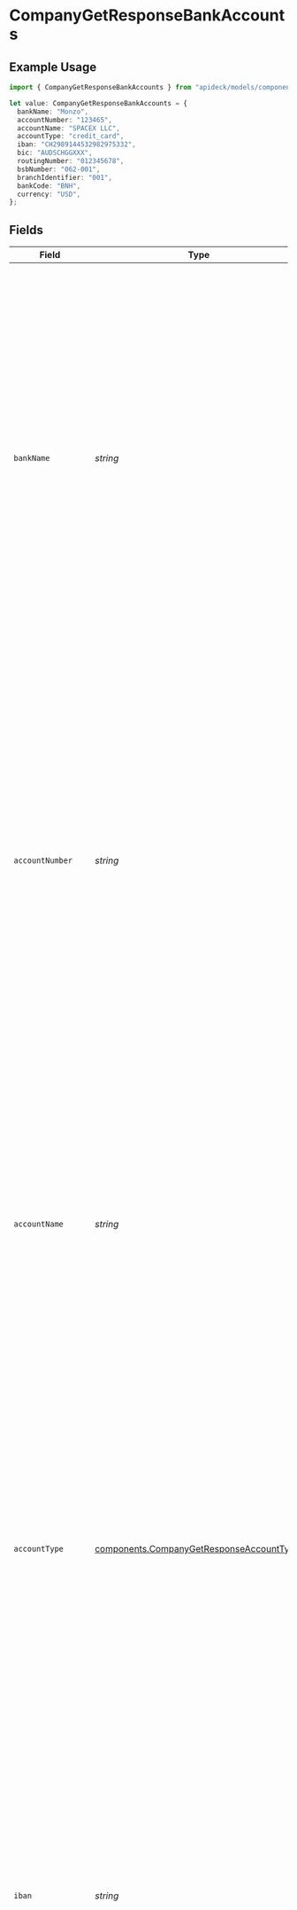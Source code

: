 # CompanyGetResponseBankAccounts

## Example Usage

```typescript
import { CompanyGetResponseBankAccounts } from "apideck/models/components";

let value: CompanyGetResponseBankAccounts = {
  bankName: "Monzo",
  accountNumber: "123465",
  accountName: "SPACEX LLC",
  accountType: "credit_card",
  iban: "CH2989144532982975332",
  bic: "AUDSCHGGXXX",
  routingNumber: "012345678",
  bsbNumber: "062-001",
  branchIdentifier: "001",
  bankCode: "BNH",
  currency: "USD",
};
```

## Fields

| Field                                                                                                                                                                                                                                                                                                                                                                                                                                                                                                                                                                                                                                                                                          | Type                                                                                                                                                                                                                                                                                                                                                                                                                                                                                                                                                                                                                                                                                           | Required                                                                                                                                                                                                                                                                                                                                                                                                                                                                                                                                                                                                                                                                                       | Description                                                                                                                                                                                                                                                                                                                                                                                                                                                                                                                                                                                                                                                                                    | Example                                                                                                                                                                                                                                                                                                                                                                                                                                                                                                                                                                                                                                                                                        |
| ---------------------------------------------------------------------------------------------------------------------------------------------------------------------------------------------------------------------------------------------------------------------------------------------------------------------------------------------------------------------------------------------------------------------------------------------------------------------------------------------------------------------------------------------------------------------------------------------------------------------------------------------------------------------------------------------- | ---------------------------------------------------------------------------------------------------------------------------------------------------------------------------------------------------------------------------------------------------------------------------------------------------------------------------------------------------------------------------------------------------------------------------------------------------------------------------------------------------------------------------------------------------------------------------------------------------------------------------------------------------------------------------------------------- | ---------------------------------------------------------------------------------------------------------------------------------------------------------------------------------------------------------------------------------------------------------------------------------------------------------------------------------------------------------------------------------------------------------------------------------------------------------------------------------------------------------------------------------------------------------------------------------------------------------------------------------------------------------------------------------------------- | ---------------------------------------------------------------------------------------------------------------------------------------------------------------------------------------------------------------------------------------------------------------------------------------------------------------------------------------------------------------------------------------------------------------------------------------------------------------------------------------------------------------------------------------------------------------------------------------------------------------------------------------------------------------------------------------------- | ---------------------------------------------------------------------------------------------------------------------------------------------------------------------------------------------------------------------------------------------------------------------------------------------------------------------------------------------------------------------------------------------------------------------------------------------------------------------------------------------------------------------------------------------------------------------------------------------------------------------------------------------------------------------------------------------- |
| `bankName`                                                                                                                                                                                                                                                                                                                                                                                                                                                                                                                                                                                                                                                                                     | *string*                                                                                                                                                                                                                                                                                                                                                                                                                                                                                                                                                                                                                                                                                       | :heavy_minus_sign:                                                                                                                                                                                                                                                                                                                                                                                                                                                                                                                                                                                                                                                                             | The name of the bank where the company's account is held. This field is part of the bank account details array and is optional. It provides clarity on the financial institutions the company is associated with, which can be important for financial audits, transactions, and maintaining accurate financial records within the CRM. It should be a valid bank name recognized by financial institutions.                                                                                                                                                                                                                                                                                   | Monzo                                                                                                                                                                                                                                                                                                                                                                                                                                                                                                                                                                                                                                                                                          |
| `accountNumber`                                                                                                                                                                                                                                                                                                                                                                                                                                                                                                                                                                                                                                                                                | *string*                                                                                                                                                                                                                                                                                                                                                                                                                                                                                                                                                                                                                                                                                       | :heavy_minus_sign:                                                                                                                                                                                                                                                                                                                                                                                                                                                                                                                                                                                                                                                                             | The unique account number assigned to the company's bank account. This field is part of the bank account details array and is optional. It is crucial for identifying specific accounts for transactions, audits, and financial reporting. Each account number should be unique to avoid confusion and ensure accurate financial management within the CRM. It must adhere to the format and length specified by the bank.                                                                                                                                                                                                                                                                     | 123465                                                                                                                                                                                                                                                                                                                                                                                                                                                                                                                                                                                                                                                                                         |
| `accountName`                                                                                                                                                                                                                                                                                                                                                                                                                                                                                                                                                                                                                                                                                  | *string*                                                                                                                                                                                                                                                                                                                                                                                                                                                                                                                                                                                                                                                                                       | :heavy_minus_sign:                                                                                                                                                                                                                                                                                                                                                                                                                                                                                                                                                                                                                                                                             | The name associated with your bank account, typically the name of the account holder or business entity. This is crucial for verifying the ownership of the account during financial transactions and ensuring that payments are directed to the correct entity. It should match the name on official bank documents to avoid discrepancies.                                                                                                                                                                                                                                                                                                                                                   | SPACEX LLC                                                                                                                                                                                                                                                                                                                                                                                                                                                                                                                                                                                                                                                                                     |
| `accountType`                                                                                                                                                                                                                                                                                                                                                                                                                                                                                                                                                                                                                                                                                  | [components.CompanyGetResponseAccountType](../../models/components/companygetresponseaccounttype.md)                                                                                                                                                                                                                                                                                                                                                                                                                                                                                                                                                                                           | :heavy_minus_sign:                                                                                                                                                                                                                                                                                                                                                                                                                                                                                                                                                                                                                                                                             | Specifies the category of the bank account, such as 'savings', 'checking', or 'business'. This information is important for determining the nature of transactions that can be performed and may affect transaction limits and fees. Understanding the account type helps in aligning the company's financial operations with its banking capabilities.                                                                                                                                                                                                                                                                                                                                        | credit_card                                                                                                                                                                                                                                                                                                                                                                                                                                                                                                                                                                                                                                                                                    |
| `iban`                                                                                                                                                                                                                                                                                                                                                                                                                                                                                                                                                                                                                                                                                         | *string*                                                                                                                                                                                                                                                                                                                                                                                                                                                                                                                                                                                                                                                                                       | :heavy_minus_sign:                                                                                                                                                                                                                                                                                                                                                                                                                                                                                                                                                                                                                                                                             | The International Bank Account Number (IBAN) is a standardized international numbering system used to identify bank accounts across borders. It is essential for facilitating international wire transfers and ensuring that funds are transferred accurately to the intended account. The IBAN must be correctly formatted according to the standards of the account's country to be valid.                                                                                                                                                                                                                                                                                                   | CH2989144532982975332                                                                                                                                                                                                                                                                                                                                                                                                                                                                                                                                                                                                                                                                          |
| `bic`                                                                                                                                                                                                                                                                                                                                                                                                                                                                                                                                                                                                                                                                                          | *string*                                                                                                                                                                                                                                                                                                                                                                                                                                                                                                                                                                                                                                                                                       | :heavy_minus_sign:                                                                                                                                                                                                                                                                                                                                                                                                                                                                                                                                                                                                                                                                             | The Bank Identifier Code (BIC), also known as the SWIFT code, is used to uniquely identify a bank during international transactions. It is crucial for ensuring that funds are routed to the correct financial institution. The BIC is typically 8 or 11 characters long and must be provided accurately to avoid transaction errors.                                                                                                                                                                                                                                                                                                                                                          | AUDSCHGGXXX                                                                                                                                                                                                                                                                                                                                                                                                                                                                                                                                                                                                                                                                                    |
| `routingNumber`                                                                                                                                                                                                                                                                                                                                                                                                                                                                                                                                                                                                                                                                                | *string*                                                                                                                                                                                                                                                                                                                                                                                                                                                                                                                                                                                                                                                                                       | :heavy_minus_sign:                                                                                                                                                                                                                                                                                                                                                                                                                                                                                                                                                                                                                                                                             | A routing number is a nine-digit code used to identify a financial institution within the United States. It is necessary for domestic wire transfers and direct deposits, ensuring that transactions are processed through the correct bank. The routing number must be accurate to facilitate smooth financial operations and prevent transaction delays.                                                                                                                                                                                                                                                                                                                                     | 012345678                                                                                                                                                                                                                                                                                                                                                                                                                                                                                                                                                                                                                                                                                      |
| `bsbNumber`                                                                                                                                                                                                                                                                                                                                                                                                                                                                                                                                                                                                                                                                                    | *string*                                                                                                                                                                                                                                                                                                                                                                                                                                                                                                                                                                                                                                                                                       | :heavy_minus_sign:                                                                                                                                                                                                                                                                                                                                                                                                                                                                                                                                                                                                                                                                             | The BSB (Bank State Branch) number is a 6-digit numeric code essential for identifying the specific branch of an Australian or New Zealand bank or financial institution. In the context of updating a company's bank account details, providing the correct BSB ensures that transactions are routed accurately to the intended branch. This is particularly important for companies operating in these regions, as it facilitates seamless financial operations and compliance with local banking regulations. While not mandatory, including the BSB number can prevent potential transaction errors and enhance the precision of financial data management within the CRM.                 | 062-001                                                                                                                                                                                                                                                                                                                                                                                                                                                                                                                                                                                                                                                                                        |
| `branchIdentifier`                                                                                                                                                                                                                                                                                                                                                                                                                                                                                                                                                                                                                                                                             | *string*                                                                                                                                                                                                                                                                                                                                                                                                                                                                                                                                                                                                                                                                                       | :heavy_minus_sign:                                                                                                                                                                                                                                                                                                                                                                                                                                                                                                                                                                                                                                                                             | The branch identifier serves as a unique code for pinpointing the exact branch of a bank or financial institution where the company's account is held. This identifier is crucial when updating bank account information to ensure that all financial transactions are directed to the correct branch, thereby minimizing the risk of errors. It is particularly useful for companies with multiple accounts across different branches, as it aids in maintaining organized and accurate financial records within the CRM system. Although not required, providing this information can significantly enhance the reliability of banking operations.                                           | 001                                                                                                                                                                                                                                                                                                                                                                                                                                                                                                                                                                                                                                                                                            |
| `bankCode`                                                                                                                                                                                                                                                                                                                                                                                                                                                                                                                                                                                                                                                                                     | *string*                                                                                                                                                                                                                                                                                                                                                                                                                                                                                                                                                                                                                                                                                       | :heavy_minus_sign:                                                                                                                                                                                                                                                                                                                                                                                                                                                                                                                                                                                                                                                                             | The bank code is a standardized code assigned by a central authority, such as a central bank or a banking association, to all licensed banks or financial institutions within a country. When updating a company's bank account details, the bank code is vital for identifying the specific bank where the account is held. This ensures that all financial transactions are processed correctly and efficiently. The bank code is particularly important for international transactions, as it helps in distinguishing between banks in different countries. Including this code, although optional, can greatly improve the accuracy and efficiency of financial operations within the CRM. | BNH                                                                                                                                                                                                                                                                                                                                                                                                                                                                                                                                                                                                                                                                                            |
| `currency`                                                                                                                                                                                                                                                                                                                                                                                                                                                                                                                                                                                                                                                                                     | [components.CompanyGetResponseDataCurrency](../../models/components/companygetresponsedatacurrency.md)                                                                                                                                                                                                                                                                                                                                                                                                                                                                                                                                                                                         | :heavy_minus_sign:                                                                                                                                                                                                                                                                                                                                                                                                                                                                                                                                                                                                                                                                             | This property specifies the currency associated with the company's bank account, using the standardized codes defined by ISO 4217. When updating a company's financial information, specifying the correct currency is crucial for ensuring that all monetary transactions are recorded and processed in the appropriate currency. This is especially important for companies dealing with international clients or operating in multiple countries, as it helps in maintaining accurate financial records and avoiding currency conversion errors. While not mandatory, providing the currency code can enhance the clarity and precision of financial data management within the CRM.        | USD                                                                                                                                                                                                                                                                                                                                                                                                                                                                                                                                                                                                                                                                                            |